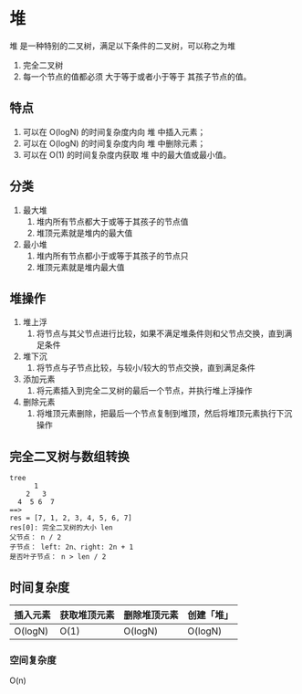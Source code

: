 # 堆

堆 是一种特别的二叉树，满足以下条件的二叉树，可以称之为堆

1. 完全二叉树
2. 每一个节点的值都必须 大于等于或者小于等于 其孩子节点的值。

## 特点

1. 可以在 O(logN) 的时间复杂度内向 堆 中插入元素；
2. 可以在 O(logN) 的时间复杂度内向 堆 中删除元素；
3. 可以在 O(1) 的时间复杂度内获取 堆 中的最大值或最小值。
   
## 分类

1. 最大堆
   1. 堆内所有节点都大于或等于其孩子的节点值
   2. 堆顶元素就是堆内的最大值
2. 最小堆
   1. 堆内所有节点都小于或等于其孩子的节点只
   2. 堆顶元素就是堆内最大值

## 堆操作

1. 堆上浮
   1. 将节点与其父节点进行比较，如果不满足堆条件则和父节点交换，直到满足条件
2. 堆下沉
   1. 将节点与子节点比较，与较小/较大的节点交换，直到满足条件
3. 添加元素
   1. 将元素插入到完全二叉树的最后一个节点，并执行堆上浮操作
4. 删除元素
   1. 将堆顶元素删除，把最后一个节点复制到堆顶，然后将堆顶元素执行下沉操作

## 完全二叉树与数组转换

```
tree
      1
    2   3
  4  5 6  7
==>
res = [7, 1, 2, 3, 4, 5, 6, 7]
res[0]: 完全二叉树的大小 len
父节点： n / 2
子节点： left: 2n、right: 2n + 1
是否叶子节点： n > len / 2
```

## 时间复杂度

| 插入元素 | 获取堆顶元素 | 删除堆顶元素 | 创建「堆」 |
| ------ | ------ | --------- | -------- |
| O(logN)   | O(1)   | O(logN)    | O(logN)    |

### 空间复杂度

O(n)